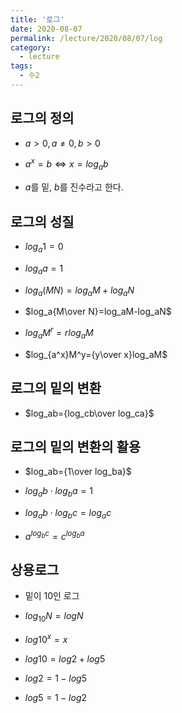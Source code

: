 ```yaml
---
title: '로그'
date: 2020-08-07
permalink: /lecture/2020/08/07/log
category:
  - lecture
tags:
  - 수2
---
```


## 로그의 정의
- $a>0, a\neq 0,b>0$

- $a^x=b\Leftrightarrow x=log_ab$

- $a$를 밑, $b$를 진수라고 한다.

## 로그의 성질
- $log_a1=0$

- $log_aa=1$

- $log_a(MN)=log_aM+log_aN$

- $log_a{M\over N}=log_aM-log_aN$

- $log_aM^r=rlog_aM$

- $log_{a^x}M^y={y\over x}log_aM$

## 로그의 밑의 변환
- $log_ab={log_cb\over log_ca}$

## 로그의 밑의 변환의 활용
- $log_ab={1\over log_ba}$

- $log_ab\cdot log_ba=1$

- $log_ab\cdot log_bc=log_ac$

- $a^{log_bc}=c^{log_ba}$

## 상용로그
- 밑이 10인 로그

- $log_{10}N=logN$

- $log10^x=x$

- $log10=log2+log5$

- $log2=1-log5$

- $log5=1-log2$


